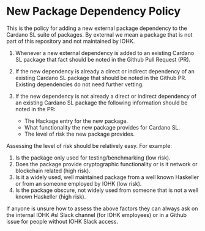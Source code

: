 # New Package Dependency Policy

This is the policy for adding a new external package dependency to the Cardano SL suite of
packages. By external we mean a package that is not part of this repository and not
maintained by IOHK.

1. Whenever a new external dependency is added to an existing Cardano SL package that fact
   should be noted in the Github Pull Request (PR).

2. If the new dependency is already a direct or indirect dependency of an existing
   Cardano SL package that should be noted in the Github PR. Existing dependencies do
   not need further vetting.

3. If the new dependency is not already a direct or indirect dependency of an existing
   Cardano SL package the following information should be noted in the PR:

   * The Hackage entry for the new package.
   * What functionality the new package provides for Cardano SL.
   * The level of risk the new package provides.

Assessing the level of risk should be relatively easy. For example:

1. Is the package only used for testing/benchmarking (low risk).
2. Does the package provide cryptographic functionality or is it network or blockchain related
   (high risk).
3. Is it a widely used, well maintained package from a well known Haskeller or from an someone
   employed by IOHK (low risk).
4. Is the package obscure, not widely used from someone that is not a well known Haskeller (high
   risk).

If anyone is unsure how to assess the above factors they can always ask on the internal IOHK
#sl Slack channel (for IOHK employees) or in a Github issue for people without IOHK Slack
access.
